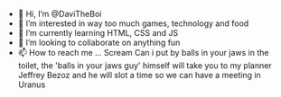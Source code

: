 - 👋 Hi, I’m @DaviTheBoi
- 👀 I’m interested in way too much games, technology and food
- 🌱 I’m currently learning HTML, CSS and JS
- 💞️ I’m looking to collaborate on anything fun
- 📫 How to reach me ... Scream Can i put by balls in your jaws in the toilet, the 'balls in your jaws guy' himself will take you to my planner Jeffrey Bezoz and he will slot a time so we can have a meeting in Uranus

<!---
DaviTheBoi/DaviTheBoi is a ✨ special ✨ repository because its `README.md` (this file) appears on your GitHub profile.
You can click the Preview link to take a look at your changes. 
NO SHIT NEVER KNEW
--->
